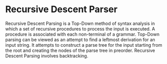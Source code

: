 # Recursive Descent Parser

Recursive Descent Parsing is a Top-Down method of syntax analysis in which a set of recursive procedures to process the input is executed. A procedure is associated with each non-terminal of a grammar. Top-Down parsing can be viewed as an attempt to find a leftmost derivation for an input string. It attempts to construct a parse tree for the input starting from the root and creating the nodes of the parse tree in preorder. Recursive Descent Parsing involves backtracking.
